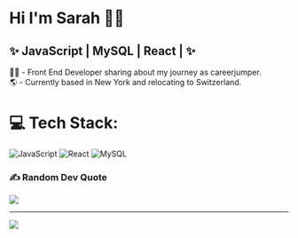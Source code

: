 # Hi I'm Sarah 🙋‍♀️

## ✨ JavaScript | MySQL | React | ✨

👩‍💻 - Front End Developer sharing about my journey as careerjumper.<br>
🌎 - Currently based in New York and relocating to Switzerland.<br>


# 💻 Tech Stack:
![JavaScript](https://img.shields.io/badge/javascript-%23323330.svg?style=for-the-badge&logo=javascript&logoColor=%23F7DF1E) ![React](https://img.shields.io/badge/react-%2320232a.svg?style=for-the-badge&logo=react&logoColor=%2361DAFB) ![MySQL](https://img.shields.io/badge/mysql-4479A1.svg?style=for-the-badge&logo=mysql&logoColor=white)

### ✍️ Random Dev Quote
![](https://quotes-github-readme.vercel.app/api?type=horizontal&theme=tokyonight)

---
[![](https://visitcount.itsvg.in/api?id=sarroc&icon=2&color=0)](https://visitcount.itsvg.in)
